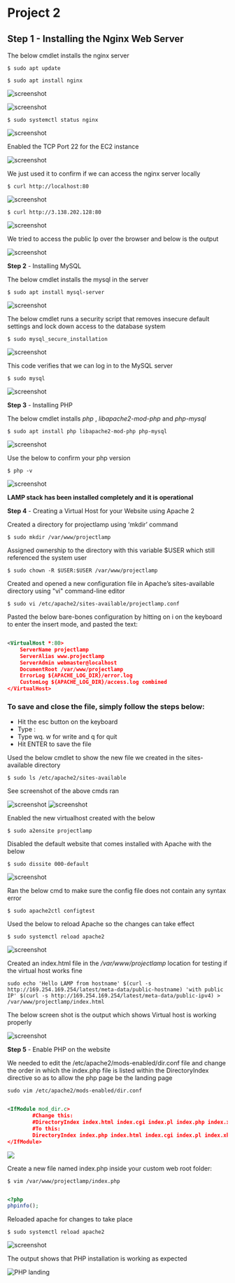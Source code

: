 # Project 2

**Step 1** - Installing the Nginx Web Server
---

The below cmdlet installs the nginx server

`$ sudo apt update`

`$ sudo apt install nginx`

![screenshot](https://github.com/Tofumy/Tofumy-PBL2/blob/main/sudo-apt1.JPG)

![screenshot](https://github.com/Tofumy/Tofumy-PBL2/blob/main/sudo-apt-install.JPG)

`$ sudo systemctl status nginx`

![screenshot](https://github.com/Tofumy/Tofumy-PBL2/blob/main/systemctl-status.JPG)

Enabled the TCP Port 22 for the EC2 instance

![screenshot](https://github.com/Tofumy/Tofumy-PBL2/blob/main/inbound-rule.JPG)

We just used it to confirm if we can access the nginx server locally 

`$ curl http://localhost:80`

![screenshot](https://github.com/Tofumy/Tofumy-PBL2/blob/main/curl-localhost.JPG)

`$ curl http://3.138.202.128:80`

![screenshot](https://github.com/Tofumy/Tofumy-PBL2/blob/main/curl-publicip.JPG)

We tried to access the public Ip over the browser and below is the output

![screenshot](https://github.com/Tofumy/Tofumy-PBL2/blob/main/browser-nginx.JPG)




**Step 2** - Installing MySQL

The below cmdlet installs the mysql in the server

`$ sudo apt install mysql-server`

![screenshot](https://github.com/Tofumy/Tofumy-PBL2/blob/main/install-mysql.JPG)

The below cmdlet runs a security script that removes insecure default settings and lock down access to the database system

`$ sudo mysql_secure_installation`

![screenshot](https://github.com/Tofumy/Tofumy-PBL2/blob/main/secure-sql.JPG)


This code verifies that we can log in to the MySQL server

`$ sudo mysql`

![screenshot](https://github.com/Tofumy/Tofumy-PBL2/blob/main/test-mysql.JPG)







**Step 3** - Installing PHP

The below cmdlet installs *php* , *libapache2-mod-php* and *php-mysql*

`$ sudo apt install php libapache2-mod-php php-mysql`

![screenshot](https://github.com/Tofumy/Tofumy-PBL/blob/main/install-php.PNG)


Use the below to confirm your php version 

`$ php -v`

![screenshot](https://github.com/Tofumy/Tofumy-PBL/blob/main/php-version.PNG)


**LAMP stack has been installed completely and it is operational**



**Step 4** - Creating a Virtual Host for your Website using Apache 2


Created a directory for projectlamp using ‘mkdir’ command

`$ sudo mkdir /var/www/projectlamp`

Assigned ownership to the directory with this variable $USER which still referenced the system user

`$ sudo chown -R $USER:$USER /var/www/projectlamp`

Created and opened a new configuration file in Apache’s sites-available directory using "vi" command-line editor

`$ sudo vi /etc/apache2/sites-available/projectlamp.conf`

Pasted the below bare-bones configuration by hitting on i on the keyboard to enter the insert mode, and pasted the text:

```xml

<VirtualHost *:80>
    ServerName projectlamp
    ServerAlias www.projectlamp 
    ServerAdmin webmaster@localhost
    DocumentRoot /var/www/projectlamp
    ErrorLog ${APACHE_LOG_DIR}/error.log
    CustomLog ${APACHE_LOG_DIR}/access.log combined
</VirtualHost>

```

### To save and close the file, simply follow the steps below:

- Hit the esc button on the keyboard
- Type :
- Type wq. w for write and q for quit
- Hit ENTER to save the file

Used the below cmdlet to show the new file we created in the sites-available directory

`$ sudo ls /etc/apache2/sites-available`

See screenshot of the above cmds ran

![screenshot](https://github.com/Tofumy/Tofumy-PBL/blob/main/Virtualhost.PNG)
![screenshot](https://github.com/Tofumy/Tofumy-PBL/blob/main/Virtualhost2.PNG)


Enabled the new virtualhost created with the below

`$ sudo a2ensite projectlamp`

Disabled the default website that comes installed with Apache with the below

`$ sudo dissite 000-default`

![screenshot](https://github.com/Tofumy/Tofumy-PBL/blob/main/enable-disableVH.PNG)


Ran the below cmd to make sure the config file does not contain any syntax error

`$ sudo apache2ctl configtest`

Used the below to reload Apache so the changes can take effect

`$ sudo systemctl reload apache2`


![screenshot](https://github.com/Tofumy/Tofumy-PBL/blob/main/config-test.PNG)


Created an index.html file in the */var/www/projectlamp* location for testing if the virtual host works fine

`sudo echo 'Hello LAMP from hostname' $(curl -s http://169.254.169.254/latest/meta-data/public-hostname) 'with public IP' $(curl -s http://169.254.169.254/latest/meta-data/public-ipv4) > /var/www/projectlamp/index.html`


The below screen shot is the output which shows Virtual host is working properly


![screenshot](https://github.com/Tofumy/Tofumy-PBL/blob/main/config-test-output.PNG)




**Step 5** - Enable PHP on the website

We needed to edit the /etc/apache2/mods-enabled/dir.conf file and change the order in which the index.php file is listed within the DirectoryIndex directive so as to allow the php page be the landing page

`sudo vim /etc/apache2/mods-enabled/dir.conf`

```xml

<IfModule mod_dir.c>
        #Change this:
        #DirectoryIndex index.html index.cgi index.pl index.php index.xhtml index.htm
        #To this:
        DirectoryIndex index.php index.html index.cgi index.pl index.xhtml index.htm
</IfModule>

```

![](https://github.com/Tofumy/Tofumy-PBL/blob/main/change-dirconf.PNG)


Create a new file named index.php inside your custom web root folder:

`$ vim /var/www/projectlamp/index.php`


```php

<?php
phpinfo();

```

Reloaded apache for changes to take place

`$ sudo systemctl reload apache2`

![screenshot](https://github.com/Tofumy/Tofumy-PBL/blob/main/indexphp.PNG)



The output shows that PHP installation is working as expected

![PHP landing](https://github.com/Tofumy/Tofumy-PBL/blob/main/landingphp.PNG)
